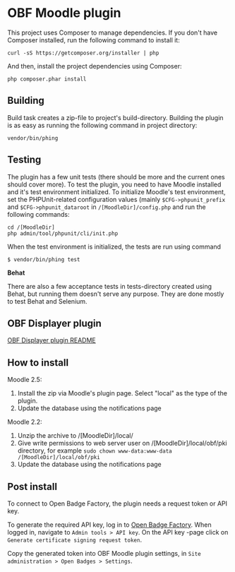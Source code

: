 OBF Moodle plugin
=================

This project uses Composer to manage dependencies. If you don't have Composer
installed, run the following command to install it:

    curl -sS https://getcomposer.org/installer | php

And then, install the project dependencies using Composer:

    php composer.phar install

Building
--------

Build task creates a zip-file to project's build-directory. Building the plugin
is as easy as running the following command in project directory:

    vendor/bin/phing

Testing
-------

The plugin has a few unit tests (there should be more and the current ones
should cover more). To test the plugin, you need to have Moodle installed and
it's test environment initialized. To initialize Moodle's test environment, set
the PHPUnit-related configuration values (mainly `$CFG->phpunit_prefix` and
`$CFG->phpunit_dataroot` in `/[MoodleDir]/config.php` and run the following
commands:

    cd /[MoodleDir]
    php admin/tool/phpunit/cli/init.php

When the test environment is initialized, the tests are run using command

    $ vendor/bin/phing test

**Behat**

There are also a few acceptance tests in tests-directory created using Behat,
but running them doesn't serve any purpose. They are done mostly to test Behat
and Selenium.

OBF Displayer plugin
--------------------

[OBF Displayer plugin README](src/blocks/obf_displayer/README.md)

How to install
--------------

Moodle 2.5:

1. Install the zip via Moodle's plugin page. Select "local" as the type of the plugin.
2. Update the database using the notifications page

Moodle 2.2:

1. Unzip the archive to /[MoodleDir]/local/
2. Give write permissions to web server user on /[MoodleDir]/local/obf/pki
   directory, for example `sudo chown www-data:www-data /[MoodleDir]/local/obf/pki`
3. Update the database using the notifications page

Post install
------------

To connect to Open Badge Factory, the plugin needs a request token or API key.

To generate the required API key, log in to [Open Badge Factory](https://openbadgefactory.com).
When logged in, navigate to `Admin tools > API key`.
On the API key -page click on `Generate certificate signing request token`.

Copy the generated token into OBF Moodle plugin settings,
in `Site administration > Open Badges > Settings`.
